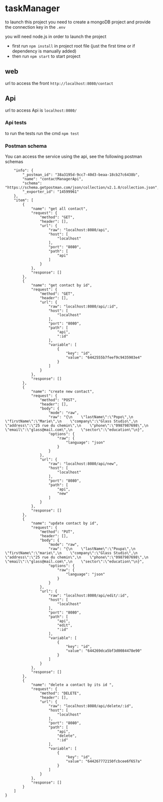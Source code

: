 # taskManager
to launch this project you need to create a mongoDB project and provide the connection key in the ```.env```

you will need node.js in order to launch the project 

- first run ```npm install``` in project root file (just the first time or if dependency is manually added)
- then run ```npm start``` to start project
## web
url to access the front ```http://localhost:8080/contact```

## Api
url to access Api is ```localhost:8080/```

### Api tests
 to run the tests run the cmd ```npm test```

### Postman schema
You can access the service using the api, see the following postman schemas 

``` {
	"info": {
		"_postman_id": "38a3195d-9cc7-40d3-beaa-18cb27c6438b",
		"name": "contactManagerApi",
		"schema": "https://schema.getpostman.com/json/collection/v2.1.0/collection.json",
		"_exporter_id": "14599961"
	},
	"item": [
		{
			"name": "get all contact",
			"request": {
				"method": "GET",
				"header": [],
				"url": {
					"raw": "localhost:8080/api",
					"host": [
						"localhost"
					],
					"port": "8080",
					"path": [
						"api"
					]
				}
			},
			"response": []
		},
		{
			"name": "get contact by id",
			"request": {
				"method": "GET",
				"header": [],
				"url": {
					"raw": "localhost:8080/api/:id",
					"host": [
						"localhost"
					],
					"port": "8080",
					"path": [
						"api",
						":id"
					],
					"variable": [
						{
							"key": "id",
							"value": "6442555b7feef9c9435903e4"
						}
					]
				}
			},
			"response": []
		},
		{
			"name": "create new contact",
			"request": {
				"method": "POST",
				"header": [],
				"body": {
					"mode": "raw",
					"raw": "{\n    \"lastName\":\"Popo\",\n    \"firstName\":\"Marie\",\n    \"company\":\"Glass Studio\",\n    \"address\":\"25 rue du chemin\",\n    \"phone\":\"0987987698\",\n    \"email\":\"glass@mail.com\",\n    \"sector\":\"education\"\n}",
					"options": {
						"raw": {
							"language": "json"
						}
					}
				},
				"url": {
					"raw": "localhost:8080/api/new",
					"host": [
						"localhost"
					],
					"port": "8080",
					"path": [
						"api",
						"new"
					]
				}
			},
			"response": []
		},
		{
			"name": "update contact by id",
			"request": {
				"method": "PUT",
				"header": [],
				"body": {
					"mode": "raw",
					"raw": "{\n    \"lastName\":\"Poupa\",\n    \"firstName\":\"marie\",\n    \"company\":\"Glass Studio\",\n    \"address\":\"25 rue du chemin\",\n    \"phone\":\"0987987698\",\n    \"email\":\"glass@mail.com\",\n    \"sector\":\"education\"\n}",
					"options": {
						"raw": {
							"language": "json"
						}
					}
				},
				"url": {
					"raw": "localhost:8080/api/edit/:id",
					"host": [
						"localhost"
					],
					"port": "8080",
					"path": [
						"api",
						"edit",
						":id"
					],
					"variable": [
						{
							"key": "id",
							"value": "644269dca5bf3d0084478e90"
						}
					]
				}
			},
			"response": []
		},
		{
			"name": "delete a contact by its id ",
			"request": {
				"method": "DELETE",
				"header": [],
				"url": {
					"raw": "localhost:8080/api/delete/:id",
					"host": [
						"localhost"
					],
					"port": "8080",
					"path": [
						"api",
						"delete",
						":id"
					],
					"variable": [
						{
							"key": "id",
							"value": "644267772150fcbcee6f657a"
						}
					]
				}
			},
			"response": []
		}
	]
}
```
